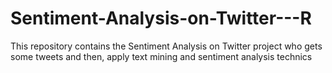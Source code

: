 # Sentiment-Analysis-on-Twitter---R
This repository contains the Sentiment Analysis on Twitter project who gets some tweets and then, apply text mining and sentiment analysis technics
